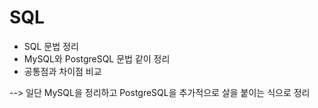 # SQL

- SQL 문법 정리
- MySQL와 PostgreSQL 문법 같이 정리
- 공통점과 차이점 비교



--> 일단 MySQL을 정리하고 PostgreSQL을 추가적으로 살을 붙이는 식으로 정리